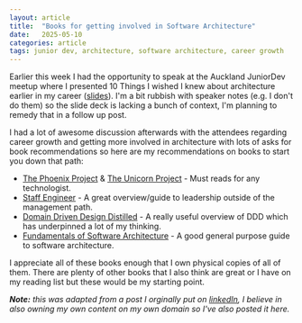 ```yaml
---
layout: article
title:  "Books for getting involved in Software Architecture"
date:   2025-05-10
categories: article
tags: junior dev, architecture, software architecture, career growth
---
```


Earlier this week I had the opportunity to speak at the Auckland JuniorDev meetup where I presented 10 Things I wished I knew about architecture earlier in my career ([slides](https://docs.google.com/presentation/d/1L9Z36s_tm61rHHqznKN3O8fQGsmBJm6yBm-4F8l0c7o/edit?usp=sharing)). I'm a bit rubbish with speaker notes (e.g. I don't do them) so the slide deck is lacking a bunch of context, I'm planning to remedy that in a follow up post.

I had a lot of awesome discussion afterwards with the attendees regarding career growth and getting more involved in architecture with lots of asks for book recommendations so here are my recommendations on books to start you down that path:

- [The Phoenix Project](https://itrevolution.com/product/the-phoenix-project/) & [The Unicorn Project](https://itrevolution.com/product/the-unicorn-project/) - Must reads for any technologist.
- [Staff Engineer](https://staffeng.com/book/) - A great overview/guide to leadership outside of the management path.
- [Domain Driven Design Distilled](https://www.oreilly.com/library/view/domain-driven-design-distilled/9780134434964/) - A really useful overview of DDD which has underpinned a lot of my thinking.
- [Fundamentals of Software Architecture](https://www.oreilly.com/library/view/fundamentals-of-software/9781492043447/) - A good general purpose guide to software architecture.

I appreciate all of these books enough that I own physical copies of all of them. There are plenty of other books that I also think are great or I have on my reading list but these would be my starting point.

_**Note:** this was adapted from a post I orginally put on [linkedIn](https://www.linkedin.com/posts/mikelowen_10-things-i-wished-i-knew-about-architecture-activity-7326394161421504513-Aeim?utm_source=share&utm_medium=member_desktop&rcm=ACoAAAKGS7cBSPogoOBdZgf7afN0lXnjlVUFIsE), I believe in also owning my own content on my own domain so I've also posted it here._